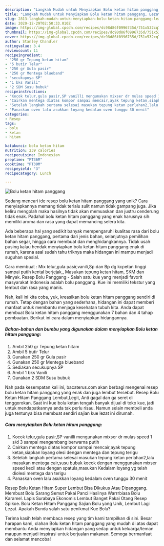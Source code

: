 ```yaml
---
description: "Langkah Mudah untuk Menyiapkan Bolu ketan hitam panggang, Lezat"
title: "Langkah Mudah untuk Menyiapkan Bolu ketan hitam panggang, Lezat"
slug: 2813-langkah-mudah-untuk-menyiapkan-bolu-ketan-hitam-panggang-lezat
date: 2020-12-29T02:50:33.010Z
image: https://img-global.cpcdn.com/recipes/dc98d86f0996735d/751x532cq70/bolu-ketan-hitam-panggang-foto-resep-utama.jpg
thumbnail: https://img-global.cpcdn.com/recipes/dc98d86f0996735d/751x532cq70/bolu-ketan-hitam-panggang-foto-resep-utama.jpg
cover: https://img-global.cpcdn.com/recipes/dc98d86f0996735d/751x532cq70/bolu-ketan-hitam-panggang-foto-resep-utama.jpg
author: Stanley Chandler
ratingvalue: 3.4
reviewcount: 11
recipeingredient:
- "250 gr Tepung ketan hitam"
- "5 butir Telur"
- "250 gr Gula pasir"
- "250 gr Mentega blueband"
- "secukupnya SP"
- "1 bks Vanili"
- "2 SDM Susu bubuk"
recipeinstructions:
- "Kocok telur,gula pasir,SP vanilli mengunakan mixser dr mulas speed 1 s/d 3 sampai mengembang berwarna putih"
- "Cairkan mentega diatas kompor sampai mencair,ayak tepung ketan,siapkan loyang olesi dengan mentega dan tepung terigu"
- "Setelah langkah pertama selesai masukan tepung ketan perlahan2,lalu masukan mentega cair,susu bubuk kocok dengan menggunakan mixser speed kecil atau dengan spatula,masukan Kedalam loyang yg telah diolesi mentega dan terigu"
- "Panaskan oven lalu asukkan loyang kedalam oven tunggu 30 menit"
categories:
- Resep
tags:
- bolu
- ketan
- hitam

katakunci: bolu ketan hitam 
nutrition: 239 calories
recipecuisine: Indonesian
preptime: "PT36M"
cooktime: "PT39M"
recipeyield: "3"
recipecategory: Lunch

---
```



![Bolu ketan hitam panggang](https://img-global.cpcdn.com/recipes/dc98d86f0996735d/751x532cq70/bolu-ketan-hitam-panggang-foto-resep-utama.jpg)

Sedang mencari ide resep bolu ketan hitam panggang yang unik? Cara menyiapkannya memang tidak terlalu sulit namun tidak gampang juga. Jika keliru mengolah maka hasilnya tidak akan memuaskan dan justru cenderung tidak enak. Padahal bolu ketan hitam panggang yang enak harusnya sih memiliki aroma dan rasa yang dapat memancing selera kita.

Ada beberapa hal yang sedikit banyak mempengaruhi kualitas rasa dari bolu ketan hitam panggang, pertama dari jenis bahan, selanjutnya pemilihan bahan segar, hingga cara membuat dan menghidangkannya. Tidak usah pusing kalau hendak menyiapkan bolu ketan hitam panggang enak di rumah, karena asal sudah tahu triknya maka hidangan ini mampu menjadi suguhan spesial.

Cara membuat : Mix telur,gula pasir,vanili,Sp dan Bp dg kcpetan tinggi sampai putih kental berjejak,, Masukan tepung ketan hitam, SKM dan Minyak. Resep Bolu Panggang - Salah satu kue yang menjadi favorit masyarakat Indonesia adalah bolu panggang. Kue ini memiliki tekstur yang lembut dan rasa yang manis.


Nah, kali ini kita coba, yuk, kreasikan bolu ketan hitam panggang sendiri di rumah. Tetap dengan bahan yang sederhana, hidangan ini dapat memberi manfaat untuk membantu menjaga kesehatan tubuh kita. Anda dapat membuat Bolu ketan hitam panggang menggunakan 7 bahan dan 4 tahap pembuatan. Berikut ini cara dalam menyiapkan hidangannya.

<!--inarticleads1-->

##### Bahan-bahan dan bumbu yang digunakan dalam menyiapkan Bolu ketan hitam panggang:

1. Ambil 250 gr Tepung ketan hitam
1. Ambil 5 butir Telur
1. Gunakan 250 gr Gula pasir
1. Gunakan 250 gr Mentega blueband
1. Sediakan secukupnya SP
1. Ambil 1 bks Vanili
1. Gunakan 2 SDM Susu bubuk


Nah pada kesempatan kali ini, bacaterus.com akan berbagi mengenai resep bolu ketan hitam panggang yang enak dan juga lembut tersebut. Resep Bolu Ketan Hitam Panggang Lembut,Legit, Anti gagal dan ga seret di tenggorokan. Saat ini kue bolu ketan tengah banyak dijual di toko kue, jadi untuk mendapatkannya anda tak perlu risau. Namun selain membeli anda juga tentunya bisa membuat sendiri sajian kue lezat ini dirumah. 

<!--inarticleads2-->

##### Cara menyiapkan Bolu ketan hitam panggang:

1. Kocok telur,gula pasir,SP vanilli mengunakan mixser dr mulas speed 1 s/d 3 sampai mengembang berwarna putih
1. Cairkan mentega diatas kompor sampai mencair,ayak tepung ketan,siapkan loyang olesi dengan mentega dan tepung terigu
1. Setelah langkah pertama selesai masukan tepung ketan perlahan2,lalu masukan mentega cair,susu bubuk kocok dengan menggunakan mixser speed kecil atau dengan spatula,masukan Kedalam loyang yg telah diolesi mentega dan terigu
1. Panaskan oven lalu asukkan loyang kedalam oven tunggu 30 menit


Resep Bolu Ketan Hitam Super Lembut Bisa Dikukus Atau Dipanggang. Membuat Bolu Sarang Semut Pakai Panci Hasilnya Warrrbiasa Bolu Karamel. Lapis Surabaya Ekonomis Lembut Banget Pakai Otang Resep Spikoe. Bolu Ketan Hitam Panggang Sajian Bolu yang Unik, Lembut Lagi Lezat. Apakah Bunda salah satu penikmat Kue Bolu? 

Terima kasih telah membaca resep yang tim kami tampilkan di sini. Besar harapan kami, olahan Bolu ketan hitam panggang yang mudah di atas dapat membantu Anda menyiapkan hidangan yang sedap untuk keluarga/teman maupun menjadi inspirasi untuk berjualan makanan. Semoga bermanfaat dan selamat mencoba!
